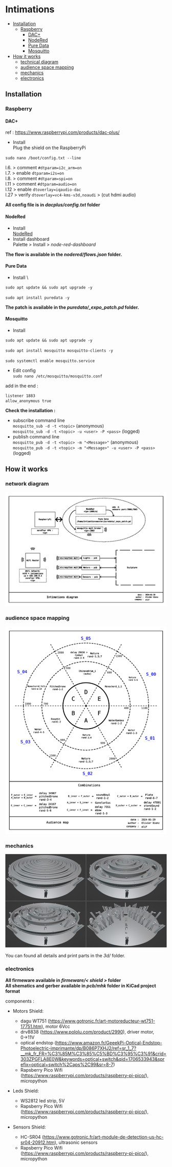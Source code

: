 # Intimations

<!-- TOC -->
- [Installation](#installation)
  - [Raspberry](#raspberry)
    - [DAC+](#dac)
    - [NodeRed](#nodered)
    - [Pure Data](#pure-data)
    - [Mosquitto](#mosquitto)
- [How it works](#how-it-works)
  - [technical diagram](#technical-diagram)
  - [audience space mapping](#audience-space-mapping)
  - [mechanics](#mechanics)
  - [electronics](#electronics)
<!-- /TOC -->

## Installation

### Raspberry

#### DAC+

ref : https://www.raspberrypi.com/products/dac-plus/

* Install \
  Plug the shield on the RaspberryPi

`sudo nano /boot/config.txt --line`

l.6. > comment `#dtparam=i2c_arm=on`\
l.7. > enable `dtparam=i2s=on`\
l.8. > comment `#dtparam=spi=on`\
l.11 > comment `#dtparam=audio=on`\
l.12 > enable `dtoverlay=iqaudio-dac`\
l.27 > verify `dtoverlay=vc4-kms-v3d,noaudi` > (cut hdmi audio)

**All config file is in *dacplus/config.txt* folder**

#### NodeRed

* Install \
  [NodeRed](https://nodered.org/docs/getting-started/raspberrypi)
* Install dashboard \
  Palette > Install > *node-red-dashboard*

**The flow is available in the *nodered/flows.json* folder.**

#### Pure Data

* Install \\

```
sudo apt update && sudo apt upgrade -y

sudo apt install puredata -y
```

**The patch is available in the *puredata/_expo_patch.pd* folder.**

#### Mosquitto

* Install

```
sudo apt update && sudo apt upgrade -y

sudo apt install mosquitto mosquitto-clients -y

sudo systemctl enable mosquitto.service
```

* Edit config \
  `sudo nano /etc/mosquitto/mosquitto.conf`

add in the end :

```
listener 1883
allow_anonymous true
```

**Check the installation :**
* subscribe command line \
  `mosquitto_sub -d -t <topic>` (anonymous)\
  `mosquitto_sub -d -t <topic> -u <user> -P <pass>` (logged)
* publish command line \
  `mosquitto_pub -d -t <topic> -m "<Message>"` (anonymous)\
  `mosquitto_pub -d -t <topic> -m "<Message>" -u <user> -P <pass>` (logged)

## How it works

### network diagram

![diagram](img/diagram.jpg)

### audience space mapping

![map](img/map.jpg)

### mechanics

![combine](img/_3d/_combine.jpg)

You can found all details and print parts in the *3d/* folder.

### electronics

**All firmeware available in *firmeware/< shield >* folder**\
**All shematics and gerber available in *pcb/mhk* folder in KiCad project format**

components :
- Motors Shield:
  - dagu WT751 (https://www.gotronic.fr/art-motoreducteur-wt751-17751.htm), motor 6Vcc
  - drv8838 (https://www.pololu.com/product/2990), driver motor, 0→11V
  - optical endstop (https://www.amazon.fr/GeeekPi-Optical-Endstop-Photoelectric-imprimante/dp/B086P7XHJ2/ref=sr_1_7?__mk_fr_FR=%C3%85M%C3%85%C5%BD%C3%95%C3%91&crid=303ZPGFLA8E0W&keywords=optical+switch&qid=1706533943&sprefix=optical+switch%2Caps%2C99&sr=8-7)
  - Rapsberry Pico Wifi (https://www.raspberrypi.com/products/raspberry-pi-pico/), micropython

- Leds Shield:
  - WS2812 led strip, 5V
  - Rapsberry Pico Wifi (https://www.raspberrypi.com/products/raspberry-pi-pico/), micropython

- Sensors Shield:
  - HC-SR04 (https://www.gotronic.fr/art-module-de-detection-us-hc-sr04-20912.htm), ultrasonic sensors
  - Rapsberry Pico Wifi (https://www.raspberrypi.com/products/raspberry-pi-pico/), micropython
